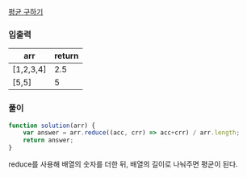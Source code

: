 [평균 구하기](https://programmers.co.kr/learn/courses/30/lessons/12944?language=javascript)

### 입출력

| arr | return |
| --- | --- |
| [1,2,3,4] | 2.5 |
| [5,5] | 5 |

### 풀이

```jsx
function solution(arr) {
    var answer = arr.reduce((acc, crr) => acc+crr) / arr.length;
    return answer;
}
```

reduce를 사용해 배열의 숫자를 더한 뒤, 배열의 길이로 나눠주면 평균이 된다.
